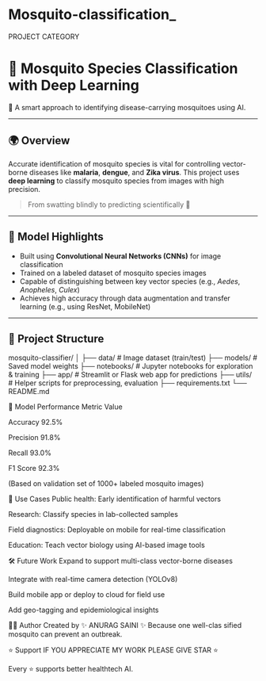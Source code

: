 # Mosquito-classification_
PROJECT CATEGORY
# 🦟 Mosquito Species Classification with Deep Learning

🔬 A smart approach to identifying disease-carrying mosquitoes using AI.

---

## 🌍 Overview

Accurate identification of mosquito species is vital for controlling vector-borne diseases like **malaria**, **dengue**, and **Zika virus**. This project uses **deep learning** to classify mosquito species from images with high precision.

> From swatting blindly to predicting scientifically 🧠

---

## 🧠 Model Highlights

- Built using **Convolutional Neural Networks (CNNs)** for image classification  
- Trained on a labeled dataset of mosquito species images  
- Capable of distinguishing between key vector species (e.g., *Aedes*, *Anopheles*, *Culex*)  
- Achieves high accuracy through data augmentation and transfer learning (e.g., using ResNet, MobileNet)

---

## 📁 Project Structure


mosquito-classifier/
│
├── data/ # Image dataset (train/test)
├── models/ # Saved model weights
├── notebooks/ # Jupyter notebooks for exploration & training
├── app/ # Streamlit or Flask web app for predictions
├── utils/ # Helper scripts for preprocessing, evaluation
├── requirements.txt
└── README.md




🧪 Model Performance
Metric	Value

Accuracy	92.5%

Precision	91.8%

Recall	93.0%

F1 Score	92.3%




(Based on validation set of 1000+ labeled mosquito images)


📌 Use Cases
Public health: Early identification of harmful vectors


Research: Classify species in lab-collected samples



Field diagnostics: Deployable on mobile for real-time classification



Education: Teach vector biology using AI-based image tools



🛠️ Future Work
Expand to support multi-class vector-borne diseases

Integrate with real-time camera detection (YOLOv8)

Build mobile app or deploy to cloud for field use

Add geo-tagging and epidemiological insights





👨‍💻 Author
Created by ✨ ANURAG SAINI ✨
Because one well-clas
sified mosquito can prevent an outbreak.



⭐ Support
IF YOU APPRECIATE MY WORK PLEASE GIVE STAR ⭐

Every ⭐ supports better healthtech AI.

